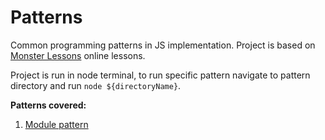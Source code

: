 # Patterns

Common programming patterns in JS implementation. Project is based on [Monster Lessons](https://monsterlessons.com/project/categories/javascript) online lessons.

Project is run in node terminal, to run specific pattern navigate to pattern directory and run `node ${directoryName}`.

**Patterns covered:**

1. [Module pattern](./module/index.md)
